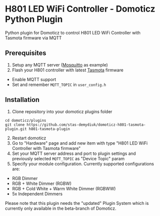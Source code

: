 # H801 LED WiFi Controller - Domoticz Python Plugin
Python plugin for Domoticz to control H801 LED WiFi Controller with Tasmota firmware via MQTT

## Prerequisites

1. Setup any MQTT server ([Mosquitto](https://mosquitto.org/) as example)
2. Flash your H801 controller with latest [Tasmota](https://github.com/arendst/Sonoff-Tasmota) firmware
- Enable MQTT support
- Set and remember `MQTT_TOPIC` in `user_config.h`

## Installation

1. Clone repository into your domoticz plugins folder
```
cd domoticz/plugins
git clone https://github.com/stas-demydiuk/domoticz-h801-tasmota-plugin.git h801-tasmota-plugin
```
2. Restart domoticz
3. Go to "Hardware" page and add new item with type "H801 LED WiFi Controller with Tasmota firmware"
4. Set your MQTT server address and port to plugin settings and previously selected `MQTT_TOPIC` as "Device Topic" param
5. Specify your module configuration. Currently supported configurations are:
- RGB Dimmer
- RGB + White Dimmer (RGBW)
- RGB + Cold White + Warm White Dimmer (RGBWW)
- 5x Independent Dimmers

Please note that this plugin needs the "updated" Plugin System which is currently only available in the beta-branch of Domoticz.
